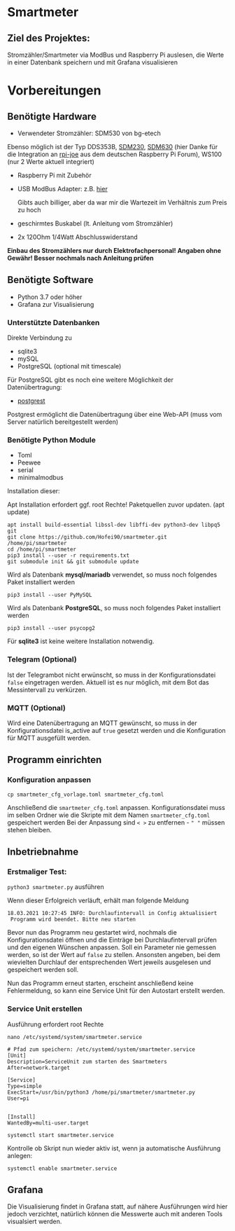 # Smartmeter

## Ziel des Projektes:

Stromzähler/Smartmeter via ModBus und Raspberry Pi auslesen, die Werte in einer Datenbank speichern und mit Grafana visualisieren

# Vorbereitungen

## Benötigte Hardware

* Verwendeter Stromzähler: 
SDM530 von bg-etech

Ebenso möglich ist der Typ DDS353B, [SDM230](https://stromzähler.eu/stromzaehler/wechselstromzaehler/fuer-hutschiene-geeicht/216/sdm230modbus-mid-1phasen-2te-lcd-wechselstromzaehler?number=1121216-M22), [SDM630](https://stromzähler.eu/stromzaehler/drehstromzaehler/fuer-hutschiene-geeicht/120/sdm630modbus-v2-mid-zweirichtungs-multifunktionsstromzaehler-mit-rs485-und-2x-s0?number=1141213-M22) (hier Danke für die Integration an 
[rpi-joe](https://forum-raspberrypi.de/user/5786-rpi-joe/) aus dem deutschen Raspberry Pi Forum), WS100 (nur 2 Werte aktuell integriert)
* Raspberry Pi mit Zubehör
* USB ModBus Adapter: z.B. [hier](https://www.ebay.de/itm/255283310832)
  
  Gibts auch billiger, aber da war mir die Wartezeit im Verhältnis zum Preis zu hoch
* geschirmtes Buskabel (lt. Anleitung vom Stromzähler)
* 2x 120Ohm 1/4Watt Abschlusswiderstand

**Einbau des Stromzählers nur durch Elektrofachpersonal!
Angaben ohne Gewähr! Besser nochmals nach Anleitung prüfen**

## Benötigte Software

* Python 3.7 oder höher
* Grafana zur Visualisierung

### Unterstützte Datenbanken
Direkte Verbindung zu
* sqlite3
* mySQL
* PostgreSQL (optional mit timescale)

Für PostgreSQL gibt es noch eine weitere Möglichkeit der Datenübertragung:
* [postgrest](https://postgrest.org/en/v6.0/)

Postgrest ermöglicht die Datenübertragung über eine Web-API (muss vom Server natürlich bereitgestellt werden)

### Benötigte Python Module

* Toml
* Peewee
* serial
* minimalmodbus

Installation dieser:

Apt Installation erfordert ggf. root Rechte! Paketquellen zuvor updaten. (apt update)

```console
apt install build-essential libssl-dev libffi-dev python3-dev libpq5 git
git clone https://github.com/Hofei90/smartmeter.git /home/pi/smartmeter
cd /home/pi/smartmeter
pip3 install --user -r requirements.txt
git submodule init && git submodule update
```

Wird als Datenbank **mysql/mariadb** verwendet, so muss noch folgendes Paket installiert werden
```console
pip3 install --user PyMySQL
```

Wird als Datenbank **PostgreSQL**, so muss noch folgendes Paket installiert werden
```console
pip3 install --user psycopg2
```

Für **sqlite3** ist keine weitere Installation notwendig.


### Telegram (Optional)
Ist der Telegrambot nicht erwünscht, so muss in der Konfigurationsdatei `false` eingetragen werden.
Aktuell ist es nur möglich, mit dem Bot das Messintervall zu verkürzen.


### MQTT (Optional)
Wird eine Datenübertragung an MQTT gewünscht, so muss in der Konfigurationsdatei is_active auf `true` gesetzt werden
und die Konfiguration für MQTT ausgefüllt werden.

## Programm einrichten

### Konfiguration anpassen

```console
cp smartmeter_cfg_vorlage.toml smartmeter_cfg.toml
```

Anschließend die `smartmeter_cfg.toml` anpassen.
Konfigurationsdatei muss im selben Ordner wie die Skripte mit dem Namen `smartmeter_cfg.toml` gespeichert werden
Bei der Anpassung sind `< >` zu entfernen - `" "` müssen stehen bleiben.


## Inbetriebnahme

### Erstmaliger Test:

`python3 smartmeter.py` ausführen

Wenn dieser Erfolgreich verläuft, erhält man folgende Meldung

```jsunicoderegexp
18.03.2021 10:27:45 INFO: Durchlaufintervall in Config aktualisiert
 Programm wird beendet. Bitte neu starten
```
Bevor nun das Programm neu gestartet wird, nochmals die Konfigurationsdatei öffnen und die Einträge bei 
Durchlaufintervall prüfen und den eigenen Wünschen anpassen.
Soll ein Parameter nie gemessen werden, so ist der Wert auf `false` zu stellen.
Ansonsten angeben, bei dem wievielten Durchlauf der entsprechenden Wert jeweils ausgelesen und gespeichert werden soll.

Nun das Programm erneut starten, erscheint anschließend keine Fehlermeldung, so kann eine Service Unit für den Autostart 
erstellt werden.

### Service Unit erstellen

Ausführung erfordert root Rechte

`nano /etc/systemd/system/smartmeter.service`

```code
# Pfad zum speichern: /etc/systemd/system/smartmeter.service
[Unit]
Description=ServiceUnit zum starten des Smartmeters
After=network.target

[Service]
Type=simple
ExecStart=/usr/bin/python3 /home/pi/smartmeter/smartmeter.py
User=pi


[Install]
WantedBy=multi-user.target
```

`systemctl start smartmeter.service`

Kontrolle ob Skript nun wieder aktiv ist, wenn ja automatische Ausführung anlegen:

`systemctl enable smartmeter.service`

## Grafana

Die Visualisierung findet in Grafana statt, auf nähere Ausführungen wird hier jedoch verzichtet, natürlich können die
Messwerte auch mit anderen Tools visualsiert werden.
